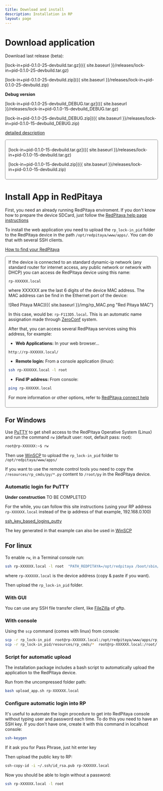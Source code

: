 ```yaml
---
title: Download and install
description: Installation in RP
layout: page
---
```


# Download application

Download last release (beta):

[lock-in+pid-0.1.0-25-devbuild.tar.gz]({{ site.baseurl }}/releases/lock-in+pid-0.1.0-25-devbuild.tar.gz)

[lock-in+pid-0.1.0-25-devbuild.zip]({{ site.baseurl }}/releases/lock-in+pid-0.1.0-25-devbuild.zip)

**Debug version**

[lock-in+pid-0.1.0-25-devbuild_DEBUG.tar.gz]({{ site.baseurl }}/releases/lock-in+pid-0.1.0-15-devbuild_DEBUG.tar.gz)

[lock-in+pid-0.1.0-25-devbuild_DEBUG.zip]({{ site.baseurl }}/releases/lock-in+pid-0.1.0-15-devbuild_DEBUG.zip)

<a data-toggle="collapse" href="#OldReleases" aria-expanded="false" aria-controls="OldReleases">detailed description <span class="caret"></span></a>

<div id="OldReleases" class="collapse" markdown="1" style="padding: 10px; border: 1px solid gray; border-radius: 5px;">

[lock-in+pid-0.1.0-15-devbuild.tar.gz]({{ site.baseurl }}/releases/lock-in+pid-0.1.0-15-devbuild.tar.gz)

[lock-in+pid-0.1.0-15-devbuild.zip]({{ site.baseurl }}/releases/lock-in+pid-0.1.0-15-devbuild.zip)

</div>





# Install App in RedPitaya

First, you need an already running RedPitaya enviroment. If you don't know
how to prepare the device SDCard, just follow the
[RedPitaya help page instructions](http://redpitaya.readthedocs.io/en/latest/quickStart/SDcard/SDcard.html)

To install the web application you need to upload the `rp_lock-in_pid` folder
to the RedPitaya device in the path `/opt/redpitaya/www/apps/`. You can do that with several SSH clients.


<a data-toggle="collapse" href="#How_to_find_RedPitaya" aria-expanded="false" aria-controls="How_to_find_RedPitaya"> How to find your RedPitaya <span class="caret"></span></a>

<div id="How_to_find_RedPitaya" class="collapse" markdown="1" style="padding: 10px; border: 1px solid gray; border-radius: 5px;">
If the device is connected to an standard dynamic-ip network (any standard router for internet access, any public network or network with DHCP) you can access de RedPitaya device using this name:

`rp-XXXXXX.local`

where XXXXXX are the last 6 digits of the device MAC address. The MAC address can be find in the Ethernet port of the
device:

![Red Pitaya MAC]({{ site.baseurl }}/img/rp_MAC.png "Red Pitaya MAC")

In this case, would be: `rp-F113D5.local`. This is an automatic name assignation made through [ZeroConf](https://en.wikipedia.org/wiki/Zero-configuration_networking) system.

After that, you can access several RedPitaya services using this address, for example:

 - **Web Applications:** In your web browser...

 `http://rp-XXXXXX.local/`

 - **Remote login:** From a console application (linux):

 ```bash
 ssh rp-XXXXXX.local -l root
 ```

 - **Find IP address:** From console:
 ```bash
 ping rp-XXXXXX.local
 ```
For more information or other options, refer to
[RedPitaya connect help](http://redpitaya.readthedocs.io/en/latest/quickStart/connect/connect.html)

</div>


## For Windows

Use [PuTTY](https://www.chiark.greenend.org.uk/~sgtatham/putty/latest.html) to
get shell access to the RedPitaya Operative System (Linux) and run the command `rw` (default user: root, default pass: root):

```bash
root@rp-XXXXXX:~$ rw
```

Then use [WinSCP](https://winscp.net/) to upload the `rp_lock-in_pid` folder to
 `/opt/redpitaya/www/apps/`

If you want to use the remote control tools you need to copy the `/resources/rp_cmds/py/*.py`
content to `/root/py` in the RedPitaya device.

### Automatic login for PuTTY

<div class="alert alert-warning" role="alert">
  <strong>Under construction</strong> TO BE COMPLETED
</div>

For the while, you can follow this site instructions (using your RP address `rp-XXXXXX.local` instead of the ip address of that example, 192.168.0.100)

[ssh_key_based_logins_putty](https://www.howtoforge.com/ssh_key_based_logins_putty)

The key generated in that example can also be used in [WinSCP](https://winscp.net/eng/docs/ui_login_authentication)

## For linux

To enable `rw`, in a Terminal console run:

```bash
ssh rp-XXXXXX.local -l root  "PATH_REDPITAYA=/opt/redpitaya /boot/sbin/rw"
```

where `rp-XXXXXX.local` is the device address (copy & paste if you want).

Then upload the `rp_lock-in_pid` folder.

### With GUI

You can use any SSH file transfer client, like [FileZilla](https://filezilla-project.org/) of gftp.

### With console
Using the `scp` command (comes with linux) from console:

```bash
scp -r rp_lock-in_pid  root@rp-XXXXXX.local:/opt/redpitaya/www/apps/rp_lock-in_pid
scp -r rp_lock-in_pid/resources/rp_cmds/*  root@rp-XXXXXX.local:/root/
```

### Script for automatic upload
The installation package includes a bash script to automatically upload
the application to the RedPitaya device.

Run from the uncompressed folder path:

```bash
bash upload_app.sh rp-XXXXXX.local
```

### Configure automatic login into RP

It's useful to automate the login procedure to get into RedPitaya console without
typing user and password each time. To do this you need to have an SSH key. If you
don't have one, create it with this command in localhost console:

```bash
ssh-keygen
```
If it ask you for Pass Phrase, just hit enter key

Then upload the public key to RP:

```bash
ssh-copy-id -i ~/.ssh/id_rsa.pub rp-XXXXXX.local
```

Now you should be able to login without a password:

```bash
ssh rp-XXXXXX.local -l root
```
